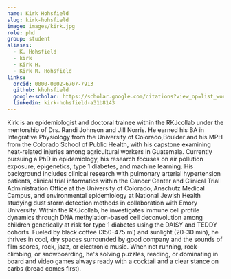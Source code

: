```yaml
---
name: Kirk Hohsfield
slug: kirk-hohsfield
image: images/kirk.jpg
role: phd
group: student
aliases:
  - K. Hohsfield
  - kirk
  - Kirk H.
  - Kirk R. Hohsfield
links:
  orcid: 0000-0002-6707-7913
  github: khohsfield
  google-scholar: https://scholar.google.com/citations?view_op=list_works&hl=en&user=LDgPITIAAAAJ
  linkedin: kirk-hohsfield-a31b8143
---
```


Kirk is an epidemiologist and doctoral trainee within the RKJcollab under the mentorship of Drs. Randi Johnson and Jill Norris. He earned his BA in Integrative Physiology from the University of Colorado,Boulder and his MPH from the Colorado School of Public Health, with his capstone examining heat-related injuries among agricultural workers in Guatemala. Currently pursuing a PhD in epidemiology, his research focuses on air pollution exposure, epigenetics, type 1 diabetes, and machine learning. His background includes clinical research with pulmonary arterial hypertension patients, clinical trial informatics within the Cancer Center and Clinical Trial Administration Office at the University of Colorado, Anschutz Medical Campus, and environmental epidemiology at National Jewish Health studying dust storm detection methods in collaboration with Emory University. Within the RKJcollab, he investigates immune cell profile dynamics through DNA methylation-based cell deconvolution among children genetically at risk for type 1 diabetes using the DAISY and TEDDY cohorts.
Fueled by black coffee (350-475 ml) and sunlight (20-30 min), he thrives in cool, dry spaces surrounded by good company and the sounds of film scores, rock, jazz, or electronic music. When not running, rock-climbing, or snowboarding, he's solving puzzles, reading, or dominating in board and video games always ready with a cocktail and a clear stance on carbs (bread comes first).
